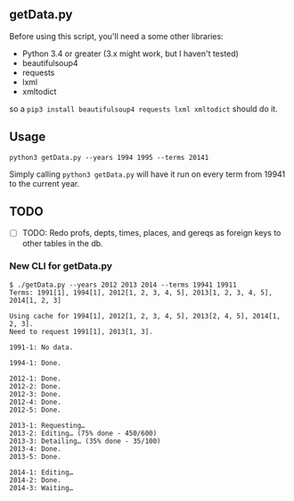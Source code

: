 ## getData.py
Before using this script, you'll need a some other libraries:

- Python 3.4 or greater (3.x might work, but I haven't tested)
- beautifulsoup4
- requests
- lxml
- xmltodict

so a `pip3 install beautifulsoup4 requests lxml xmltodict` should do it.

## Usage

`python3 getData.py --years 1994 1995 --terms 20141`

Simply calling `python3 getData.py` will have it run on every term from 19941 to the current year.

## TODO
- [ ] TODO: Redo profs, depts, times, places, and gereqs as foreign keys to other tables in the db.


### New CLI for getData.py

	$ ./getData.py --years 2012 2013 2014 --terms 19941 19911
	Terms: 1991[1], 1994[1], 2012[1, 2, 3, 4, 5], 2013[1, 2, 3, 4, 5], 2014[1, 2, 3]
	
	Using cache for 1994[1], 2012[1, 2, 3, 4, 5], 2013[2, 4, 5], 2014[1, 2, 3].
	Need to request 1991[1], 2013[1, 3].
	
	1991-1: No data.
	
	1994-1: Done.
	
	2012-1: Done.
	2012-2: Done.
	2012-3: Done.
	2012-4: Done.
	2012-5: Done.
	
	2013-1: Requesting…
	2013-2: Editing… (75% done - 450/600)
	2013-3: Detailing… (35% done - 35/100)
	2013-4: Done.
	2013-5: Done.
	
	2014-1: Editing…
	2014-2: Done.
	2014-3: Waiting…
